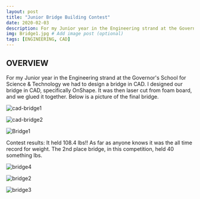 ```yaml
---
layout: post
title: "Junior Bridge Building Contest"
date: 2020-02-03
description: For my Junior year in the Engineering strand at the Governor's School for Science & Technology we had to design a bridge in CAD, laser cut it from foam, glue it together and compete to see whose could handle the most weight. # Add post description (optional)
img: Bridge1.jpg # Add image post (optional)
tags: [ENGINEERING, CAD]
---
```



## OVERVIEW
For my Junior year in the Engineering strand at the Governor's School for Science & Technology we had to design a bridge in CAD. I designed our bridge in CAD, specifically OnShape. It was then laser cut from foam board, and we glued it together.  Below is a picture of the final bridge.

![cad-bridge1](http://natgrrl.github.io/assets/img/cad-bridge1.png)

![cad-bridge2](http://natgrrl.github.io/assets/img/cad-bridge2.png)

![Bridge1](http://natgrrl.github.io/assets/img/Bridge1.jpg)

Contest results: It held 108.4 lbs!! As far as anyone knows it was the all time record for weight.  The 2nd place bridge, in this competition, held 40 something lbs.

![bridge4](http://natgrrl.github.io/assets/img/bridge4.png)

![bridge2](http://natgrrl.github.io/assets/img/bridge2.jpg)

![bridge3](http://natgrrl.github.io/assets/img/bridge3.jpg)


